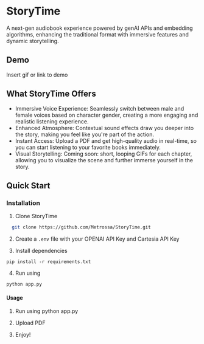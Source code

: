 
# StoryTime

A next-gen audiobook experience powered by genAI APIs and embedding algorithms, enhancing the traditional format with immersive features and dynamic storytelling.


## Demo

Insert gif or link to demo


## What StoryTime Offers

- Immersive Voice Experience: Seamlessly switch between male and female voices based on character gender, creating a more engaging and realistic listening experience.
- Enhanced Atmosphere: Contextual sound effects draw you deeper into the story, making you feel like you're part of the action.
- Instant Access: Upload a PDF and get high-quality audio in real-time, so you can start listening to your favorite books immediately.
- Visual Storytelling: Coming soon: short, looping GIFs for each chapter, allowing you to visualize the scene and further immerse yourself in the story.


## Quick Start
### Installation
1. Clone StoryTime

```bash
  git clone https://github.com/Metrossa/StoryTime.git
```

2. Create a ```.env``` file with your OPENAI API Key and Cartesia API Key

3. Install dependencies

```
pip install -r requirements.txt
```

4. Run using

```
python app.py
```

#### Usage

1. Run using python app.py

2. Upload PDF

3. Enjoy!

